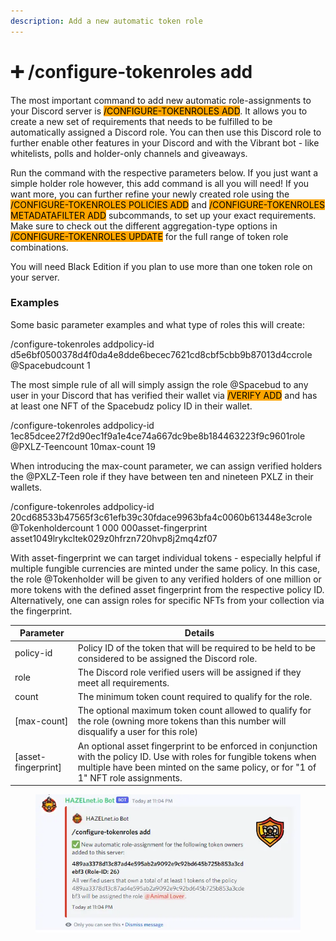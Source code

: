 ```yaml
---
description: Add a new automatic token role
---
```


# ➕ /configure-tokenroles add

The most important command to add new automatic role-assignments to your Discord server is <mark style="background-color:orange;">/CONFIGURE-TOKENROLES ADD</mark>. It allows you to create a new set of requirements that needs to be fulfilled to be automatically assigned a Discord role. You can then use this Discord role to further enable other features in your Discord and with the Vibrant bot - like whitelists, polls and holder-only channels and giveaways.

Run the command with the respective parameters below. If you just want a simple holder role however, this add command is all you will need! If you want more, you can further refine your newly created role using the <mark style="background-color:orange;">/CONFIGURE-TOKENROLES POLICIES ADD</mark> and <mark style="background-color:orange;">/CONFIGURE-TOKENROLES METADATAFILTER ADD</mark> subcommands, to set up your exact requirements. Make sure to check out the different aggregation-type options in <mark style="background-color:orange;">/CONFIGURE-TOKENROLES UPDATE</mark> for the full range of token role combinations.

You will need Black Edition if you plan to use more than one token role on your server.

### Examples

Some basic parameter examples and what type of roles this will create:

/configure-tokenroles addpolicy-id d5e6bf0500378d4f0da4e8dde6becec7621cd8cbf5cbb9b87013d4ccrole @Spacebudcount 1

The most simple rule of all will simply assign the role @Spacebud to any user in your Discord that has verified their wallet via <mark style="background-color:orange;">/VERIFY ADD</mark> and has at least one NFT of the Spacebudz policy ID in their wallet.

/configure-tokenroles addpolicy-id 1ec85dcee27f2d90ec1f9a1e4ce74a667dc9be8b184463223f9c9601role @PXLZ-Teencount 10max-count 19

When introducing the max-count parameter, we can assign verified holders the @PXLZ-Teen role if they have between ten and nineteen PXLZ in their wallets.

/configure-tokenroles addpolicy-id 20cd68533b47565f3c61efb39c30fdace9963bfa4c0060b613448e3crole @Tokenholdercount 1 000 000asset-fingerprint asset1049lrykcltek029z0hfrzn720hvp8j2mq4zf07

With asset-fingerprint we can target individual tokens - especially helpful if multiple fungible currencies are minted under the same policy. In this case, the role @Tokenholder will be given to any verified holders of one million or more tokens with the defined asset fingerprint from the respective policy ID. Alternatively, one can assign roles for specific NFTs from your collection via the fingerprint.

| Parameter            | Details                                                                                                                                                                                                     |
| -------------------- | ----------------------------------------------------------------------------------------------------------------------------------------------------------------------------------------------------------- |
| policy-id            | Policy ID of the token that will be required to be held to be considered to be assigned the Discord role.                                                                                                   |
| role                 | The Discord role verified users will be assigned if they meet all requirements.                                                                                                                             |
| count                | The minimum token count required to qualify for the role.                                                                                                                                                   |
| \[max-count]         | The optional maximum token count allowed to qualify for the role (owning more tokens than this number will disqualify a user for this role)                                                                 |
| \[asset-fingerprint] | An optional asset fingerprint to be enforced in conjunction with the policy ID. Use with roles for fungible tokens when multiple have been minted on the same policy, or for "1 of 1" NFT role assignments. |



<figure><img src="../../../.gitbook/assets/image (95).png" alt=""><figcaption></figcaption></figure>
